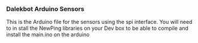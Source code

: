 ### Dalekbot Arduino Sensors

This is the Arduino file for the sensors using the spi interface. You will need to in stall the NewPing libraries on your Dev box to be able to compile and install the main.ino on the arduino
